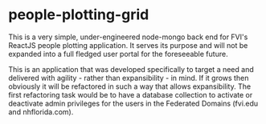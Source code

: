 # people-plotting-grid

This is a very simple, under-engineered node-mongo back end for FVI's ReactJS people plotting application. It serves its purpose and will not be expanded into a full fledged user portal for the foreseeable future.

This is an application that was developed specifically to target a need and delivered with agility - rather than expansibility - in mind. If it grows then obviously it will be refactored in such a way that allows expansibility. The first refactoring task would be to have a database collection to activate or deactivate admin privileges for the users in the Federated Domains (fvi.edu and nhflorida.com).
